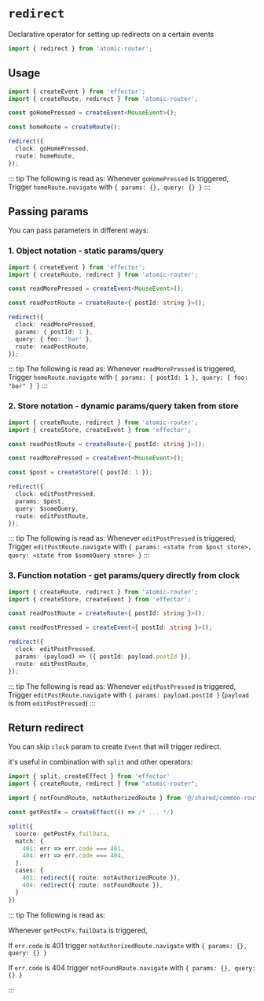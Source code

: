 # `redirect`

Declarative operator for setting up redirects on a certain events

```ts
import { redirect } from 'atomic-router';
```

## Usage

```ts
import { createEvent } from 'effector';
import { createRoute, redirect } from 'atomic-router';

const goHomePressed = createEvent<MouseEvent>();

const homeRoute = createRoute();

redirect({
  clock: goHomePressed,
  route: homeRoute,
});
```

::: tip The following is read as:
Whenever `goHomePressed` is triggered,  
Trigger `homeRoute.navigate` with `{ params: {}, query: {} }`
:::

## Passing params

You can pass parameters in different ways:

### 1. Object notation - static params/query

```ts
import { createEvent } from 'effector';
import { createRoute, redirect } from 'atomic-router';

const readMorePressed = createEvent<MouseEvent>();

const readPostRoute = createRoute<{ postId: string }>();

redirect({
  clock: readMorePressed,
  params: { postId: 1 },
  query: { foo: 'bar' },
  route: readPostRoute,
});
```

::: tip The following is read as:
Whenever `readMorePressed` is triggered,  
Trigger `homeRoute.navigate` with `{ params: { postId: 1 }, query: { foo: "bar" } }`
:::

### 2. Store notation - dynamic params/query taken from store

```ts
import { createRoute, redirect } from 'atomic-router';
import { createStore, createEvent } from 'effector';

const readPostRoute = createRoute<{ postId: string }>();

const readMorePressed = createEvent<MouseEvent>();

const $post = createStore({ postId: 1 });

redirect({
  clock: editPostPressed,
  params: $post,
  query: $someQuery,
  route: editPostRoute,
});
```

::: tip The following is read as:
Whenever `editPostPressed` is triggered,  
Trigger `editPostRoute.navigate` with `{ params: <state from $post store>, query: <state from $someQuery store> }`
:::

### 3. Function notation - get params/query directly from clock

```ts
import { createRoute, redirect } from 'atomic-router';
import { createStore, createEvent } from 'effector';

const readPostRoute = createRoute<{ postId: string }>();

const readPostPressed = createEvent<{ postId: string }>();

redirect({
  clock: editPostPressed,
  params: (payload) => ({ postId: payload.postId }),
  route: editPostRoute,
});
```

::: tip The following is read as:
Whenever `editPostPressed` is triggered,  
Trigger `editPostRoute.navigate` with `{ params: payload.postId }` (`payload` is from `editPostPressed`)
:::

## Return redirect

You can skip `clock` param to create `Event` that will trigger redirect.

it's useful in combination with `split` and other operators:

```ts
import { split, createEffect } from 'effector'
import { createRoute, redirect } from "atomic-router";

import { notFoundRoute, notAuthorizedRoute } from '@/shared/common-routes'

const getPostFx = createEffect(() => /* ... */)

split({
  source: getPostFx.failData,
  match: {
    401: err => err.code === 401,
    404: err => err.code === 404,
  },
  cases: {
    401: redirect({ route: notAuthorizedRoute }),
    404: redirect({ route: notFoundRoute }),
  }
})
```

::: tip The following is read as:

Whenever `getPostFx.failData` is triggered,

If `err.code` is 401 trigger `notAuthorizedRoute.navigate` with `{ params: {}, query: {} }`

If `err.code` is 404 trigger `notFoundRoute.navigate` with `{ params: {}, query: {} }`

:::
